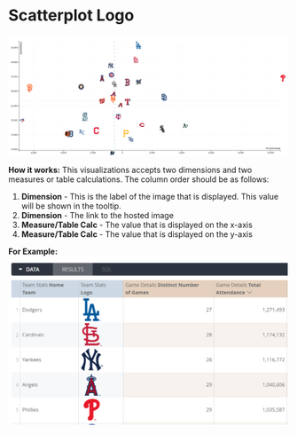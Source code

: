 #  Scatterplot Logo
![Scatterplot Logo](scatterplot_logo.png)

**How it works:**
This visualizations accepts two dimensions and two measures or table calculations. The column order should be as follows:

1. **Dimension** - This is the label of the image that is displayed. This value will be shown in the tooltip.
2. **Dimension** - The link to the hosted image
3. **Measure/Table Calc** - The value that is displayed on the x-axis
4. **Measure/Table Calc** - The value that is displayed on the y-axis

**For Example:**
![Scatterplot Logo Data](scatterplot_logo_data.png)
